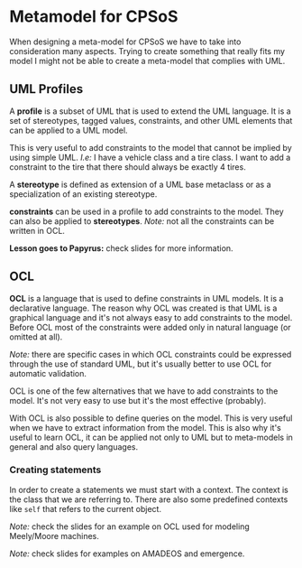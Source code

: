# Metamodel for CPSoS

When designing a meta-model for CPSoS we have to take into consideration many aspects. Trying to create something that really fits my model I might not be able to create a meta-model that complies with UML.

## UML Profiles

A **profile** is a subset of UML that is used to extend the UML language. It is a set of stereotypes, tagged values, constraints, and other UML elements that can be applied to a UML model.

This is very useful to add constraints to the model that cannot be implied by using simple UML. *I.e:* I have a vehicle class and a tire class. I want to add a constraint to the tire that there should always be exactly 4 tires.

A **stereotype** is defined as extension of a UML base metaclass or as a specialization of an existing stereotype.

**constraints** can be used in a profile to add constraints to the model. They can also be applied to **stereotypes**. *Note:* not all the constraints can be written in OCL.

**Lesson goes to Papyrus:** check slides for more information.

## OCL

**OCL** is a language that is used to define constraints in UML models. It is a declarative language. The reason why OCL was created is that UML is a graphical language and it's not always easy to add constraints to the model. Before OCL most of the constraints were added only in natural language (or omitted at all).

*Note:* there are specific cases in which OCL constraints could be expressed through the use of standard UML, but it's usually better to use OCL for automatic validation.

OCL is one of the few alternatives that we have to add constraints to the model. It's not very easy to use but it's the most effective (probably).

With OCL is also possible to define queries on the model. This is very useful when we have to extract information from the model. This is also why it's useful to learn OCL, it can be applied not only to UML but to meta-models in general and also query languages.

### Creating statements

In order to create a statements we must start with a context. The context is the class that we are referring to. There are also some predefined contexts like `self` that refers to the current object.

*Note:* check the slides for an example on OCL used for modeling Meely/Moore machines.

*Note:* check slides for examples on AMADEOS and emergence.
